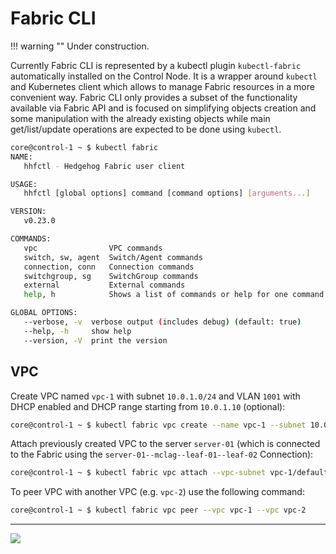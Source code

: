 <!--@@joggrdoc@@-->
<!-- @joggr:version(v1):end -->
<!-- @joggr:warning:start -->
<!-- 
  _   _   _    __        __     _      ____    _   _   ___   _   _    ____     _   _   _ 
 | | | | | |   \ \      / /    / \    |  _ \  | \ | | |_ _| | \ | |  / ___|   | | | | | |
 | | | | | |    \ \ /\ / /    / _ \   | |_) | |  \| |  | |  |  \| | | |  _    | | | | | |
 |_| |_| |_|     \ V  V /    / ___ \  |  _ <  | |\  |  | |  | |\  | | |_| |   |_| |_| |_|
 (_) (_) (_)      \_/\_/    /_/   \_\ |_| \_\ |_| \_| |___| |_| \_|  \____|   (_) (_) (_)
                                                              
This document is managed by Joggr. Editing this document could break Joggr's core features, i.e. our 
ability to auto-maintain this document. Please use the Joggr editor to edit this document 
(link at bottom of the page).
-->
<!-- @joggr:warning:end -->
# Fabric CLI

!!! warning ""
    Under construction.

Currently Fabric CLI is represented by a kubectl plugin `kubectl-fabric` automatically installed on the Control Node.
It is a wrapper around `kubectl` and Kubernetes client which allows to manage Fabric resources in a more convenient way.
Fabric CLI only provides a subset of the functionality available via Fabric API and is focused on simplifying objects
creation and some manipulation with the already existing objects while main get/list/update operations are expected to
be done using `kubectl`.

```bash
core@control-1 ~ $ kubectl fabric
NAME:
   hhfctl - Hedgehog Fabric user client

USAGE:
   hhfctl [global options] command [command options] [arguments...]

VERSION:
   v0.23.0

COMMANDS:
   vpc                VPC commands
   switch, sw, agent  Switch/Agent commands
   connection, conn   Connection commands
   switchgroup, sg    SwitchGroup commands
   external           External commands
   help, h            Shows a list of commands or help for one command

GLOBAL OPTIONS:
   --verbose, -v  verbose output (includes debug) (default: true)
   --help, -h     show help
   --version, -V  print the version
```

## VPC

Create VPC named `vpc-1` with subnet `10.0.1.0/24` and VLAN `1001` with DHCP enabled and DHCP range starting from
`10.0.1.10` (optional):

```bash
core@control-1 ~ $ kubectl fabric vpc create --name vpc-1 --subnet 10.0.1.0/24 --vlan 1001 --dhcp --dhcp-start 10.0.1.10
```

Attach previously created VPC to the server `server-01` (which is connected to the Fabric using the
`server-01--mclag--leaf-01--leaf-02` Connection):

```bash
core@control-1 ~ $ kubectl fabric vpc attach --vpc-subnet vpc-1/default --connection server-01--mclag--leaf-01--leaf-02
```

To peer VPC with another VPC (e.g. `vpc-2`) use the following command:

```bash
core@control-1 ~ $ kubectl fabric vpc peer --vpc vpc-1 --vpc vpc-2
```
<!-- @joggr:editLink(110fa0bb-3e32-430e-ad53-386f9f8886a9):start -->
---
<a href="https://app.joggr.io/app/documents/110fa0bb-3e32-430e-ad53-386f9f8886a9/edit" alt="Edit doc on Joggr">
  <img src="https://storage.googleapis.com/joggr-public-assets/github/badges/edit-document-badge.svg" />
</a>
<!-- @joggr:editLink(110fa0bb-3e32-430e-ad53-386f9f8886a9):end -->